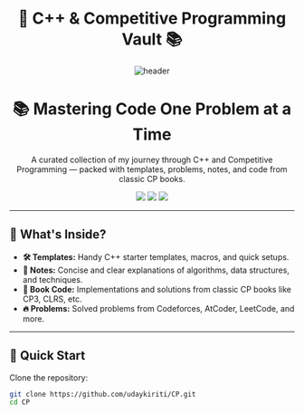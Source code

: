 <h1 align="center">🚀 C++ & Competitive Programming Vault 📚</h1>



<p align="center">
  <img src="https://capsule-render.vercel.app/api?type=waving&color=0:61dafb,100:007acc&height=200&section=header&text=C%2B%2B%20%26%20Competitive%20Programming%20Vault🚀&fontSize=30&fontAlign=50&fontColor=ffffff" alt="header"/>
</p>

<h1 align="center">📚 Mastering Code One Problem at a Time</h1>

<p align="center">
  A curated collection of my journey through C++ and Competitive Programming — packed with templates, problems, notes, and code from classic CP books.
</p>

<p align="center">
  <img src="https://img.shields.io/badge/language-C%2B%2B-blue?style=for-the-badge&logo=c%2B%2B&logoColor=white" />
  <img src="https://img.shields.io/badge/focus-Competitive%20Programming-orange?style=for-the-badge" />
  <img src="https://img.shields.io/badge/updates-weekly-success?style=for-the-badge" />
</p>

---

## 📂 What's Inside?

- **🛠️ Templates:** Handy C++ starter templates, macros, and quick setups.
- **📑 Notes:** Concise and clear explanations of algorithms, data structures, and techniques.
- **📘 Book Code:** Implementations and solutions from classic CP books like CP3, CLRS, etc.
- **🔥 Problems:** Solved problems from Codeforces, AtCoder, LeetCode, and more.

---

## 🚀 Quick Start

Clone the repository:

```bash
git clone https://github.com/udaykiriti/CP.git
cd CP

